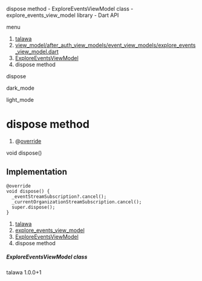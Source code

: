 




dispose method - ExploreEventsViewModel class - explore\_events\_view\_model library - Dart API







menu

1. [talawa](../../index.html)
2. [view\_model/after\_auth\_view\_models/event\_view\_models/explore\_events\_view\_model.dart](../../file-___home_harshil_Desktop_open-source_palisadoes_talawa_lib_view_model_after_auth_view_models_event_view_models_explore_events_view_model/)
3. [ExploreEventsViewModel](../../file-___home_harshil_Desktop_open-source_palisadoes_talawa_lib_view_model_after_auth_view_models_event_view_models_explore_events_view_model/ExploreEventsViewModel-class.html)
4. dispose method

dispose


dark\_mode

light\_mode




# dispose method


1. @[override](https://api.flutter.dev/flutter/dart-core/override-constant.html)

void
dispose()

## Implementation

```
@override
void dispose() {
  _eventStreamSubscription?.cancel();
  _currentOrganizationStreamSubscription.cancel();
  super.dispose();
}
```

 


1. [talawa](../../index.html)
2. [explore\_events\_view\_model](../../file-___home_harshil_Desktop_open-source_palisadoes_talawa_lib_view_model_after_auth_view_models_event_view_models_explore_events_view_model/)
3. [ExploreEventsViewModel](../../file-___home_harshil_Desktop_open-source_palisadoes_talawa_lib_view_model_after_auth_view_models_event_view_models_explore_events_view_model/ExploreEventsViewModel-class.html)
4. dispose method

##### ExploreEventsViewModel class





talawa
1.0.0+1






